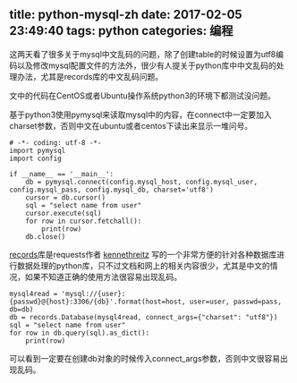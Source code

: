 title: python-mysql-zh
date: 2017-02-05 23:49:40
tags: python
categories: 编程
---

这两天看了很多关于mysql中文乱码的问题，除了创建table的时候设置为utf8编码以及修改mysql配置文件的方法外，很少有人提关于python库中中文乱码的处理办法，尤其是records库的中文乱码问题。

文中的代码在CentOS或者Ubuntu操作系统python3的环境下都测试没问题。

基于python3使用pymysql来读取mysql中的内容，在connect中一定要加入charset参数，否则中文在ubuntu或者centos下读出来显示一堆问号。

```
# -*- coding: utf-8 -*-
import pymysql
import config

if __name__ == '__main__':
    db = pymysql.connect(config.mysql_host, config.mysql_user, config.mysql_pass, config.mysql_db, charset='utf8')
    cursor = db.cursor()
    sql = "select name from user"
    cursor.execute(sql)
    for row in cursor.fetchall():
        print(row)
    db.close()
```

[records](https://github.com/kennethreitz/records)库是requests作者 [kennethreitz](https://github.com/kennethreitz) 写的一个非常方便的针对各种数据库进行数据处理的python库，只不过文档和网上的相关内容很少，尤其是中文的情况，如果不知道正确的使用方法很容易出现乱码。

```
mysql4read = 'mysql://{user}:{passwd}@{host}:3306/{db}'.format(host=host, user=user, passwd=pass, db=db)
db = records.Database(mysql4read, connect_args={"charset": "utf8"})
sql = "select name from user"
for row in db.query(sql).as_dict():
    print(row)
```

可以看到一定要在创建db对象的时候传入connect_args参数，否则中文很容易出现乱码。

